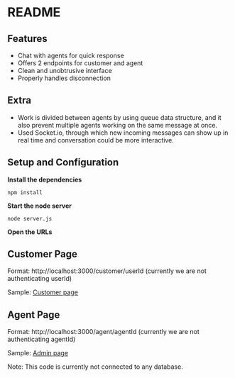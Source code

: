 # README #

## Features ##

* Chat with agents for quick response
* Offers 2 endpoints for customer and agent
* Clean and unobtrusive interface
* Properly handles disconnection

## Extra ##

* Work is divided between agents by using queue data structure, and it also prevent multiple agents working on the same message at once.
*  Used Socket.io, through which new incoming messages can show up in real time and conversation could be more interactive.

## Setup and Configuration ##

**Install the dependencies** 

```
npm install
```

**Start the node server**

```
node server.js
```

**Open the URLs**

## Customer Page ##

Format: http://localhost:3000/customer/userId (currently we are not authenticating userId)

Sample: [Customer page](http://localhost:3000/customer/123)
 
## Agent Page ##

Format: http://localhost:3000/agent/agentId (currently we are not authenticating agentId)

Sample: [Admin page](http://localhost:3000/agent/456)


Note: This code is currently not connected to any database.
